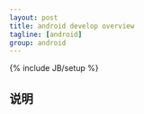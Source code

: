 ```yaml
---
layout: post
title: android develop overview
tagline: [android] 
group: android
---
```

{% include JB/setup %}

## 说明 ##


